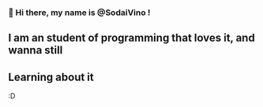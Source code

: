 ### 👋 Hi there, my name is @SodaiVino !

<!---
SodaiVino/SodaiVino is a ✨ special ✨ repository because its `README.md` (this file) appears on your GitHub profile.
You can click the Preview link to take a look at your changes.
--->
## I am an student of programming that loves it, and wanna still
## Learning about it



:D
